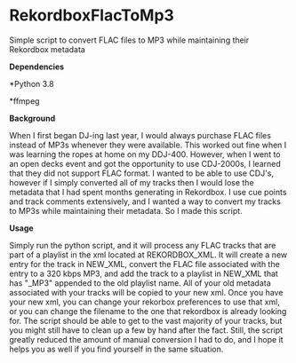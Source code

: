 # RekordboxFlacToMp3
Simple script to convert FLAC files to MP3 while maintaining their Rekordbox metadata

**Dependencies**

*Python 3.8

*ffmpeg


**Background**

When I first began DJ-ing last year, I would always purchase FLAC files instead of MP3s whenever they were available. This worked out fine when I was learning the ropes at home on my DDJ-400. However, when I went to an open decks event and got the opportunity to use CDJ-2000s, I learned that they did not support FLAC format. I wanted to be able to use CDJ's, however if I simply converted all of my tracks then I would lose the metadata that I had spent months generating in Rekordbox. I use cue points and track comments extensively, and I wanted a way to convert my tracks to MP3s while maintaining their metadata. So I made this script.

**Usage**

Simply run the python script, and it will process any FLAC tracks that are part of a playlist in the xml located at REKORDBOX_XML. It will create a new entry for the track in NEW_XML, convert the FLAC file associated with the entry to a 320 kbps MP3, and add the track to a playlist in NEW_XML that has "\_MP3" appended to the old playlist name. All of your old metadata associated with your tracks will be copied to your new xml. Once you have your new xml, you can change your rekorbox preferences to use that xml, or you can change the filename to the one that rekordbox is already looking for. The script should be able to get to the vast majority of your tracks, but you might still have to clean up a few by hand after the fact. Still, the script greatly reduced the amount of manual conversion I had to do, and I hope it helps you as well if you find yourself in the same situation.
